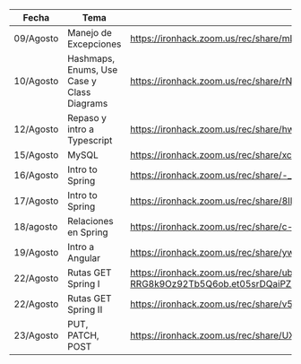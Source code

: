 | Fecha     | Tema                                       | Enlace                                                       |
| --------- | ------------------------------------------ | ------------------------------------------------------------ |
| 09/Agosto | Manejo de Excepciones                      | https://ironhack.zoom.us/rec/share/mLUthpDvn7jpPrHXi-hKppJTbeYCOAN-IQvILwBbEpn8YwsXnP8KuQOr7yYQA9QQ.BFYGlPYZ1bGSX3Jz |
| 10/Agosto | Hashmaps, Enums, Use Case y Class Diagrams | https://ironhack.zoom.us/rec/share/rNEzW_Xm3CirzRyG9isW1k-Jaqq41EHG0ZRdtAzp3ttY87ZrYUAy6XaxuStHNFwv.qQZL4TpeGpLV6U9V |
| 12/Agosto | Repaso y intro a Typescript                | https://ironhack.zoom.us/rec/share/hwwwVRxf2Yt9AOwbPBRJGAjTTOnruzfoGuTEXBqcF07ffKd24bvQdUNtmP9RgOxe.NHnOVASdK7QUiMlQ |
| 15/Agosto | MySQL                                      | https://ironhack.zoom.us/rec/share/xcWac4-CdjwpfsD_qF0xFhgTLpKWyjeT6vBV0igVct95YqUF5o4R71uKGDJOM4-6.DyIfzyhSLZw7n-JE |
| 16/Agosto | Intro to Spring                            | https://ironhack.zoom.us/rec/share/-_eJc5CCsaOh5pfQpGfogOhlAd5VkXVCYva-nuiAtpDlsHReNQwHszT588v-2zjR.hWH85gmec5VPSv60 |
| 17/Agosto | Intro to Spring                            | https://ironhack.zoom.us/rec/share/8IMN2j8R1mp2j8eXsPXdxDWrIoNiQ-zJWJ1grw0Rbxnkkv4YOfdrcguWIbHHAV6z.t3Z7OfK7a7_mtbOl |
| 18/agosto | Relaciones en Spring                       | https://ironhack.zoom.us/rec/share/c-R-jndAbUXuqsWsu73G0HzJTX1tu7N8YaXbabVLhjBSbBQJ3li89_HCZQRWsjrU.pXx8tsYdMO3Uxw3k |
| 19/Agosto | Intro a Angular                            | https://ironhack.zoom.us/rec/share/ywArRUqOChZEfCPYa9rDAvJLTNppfTvJebd4nsSj9By-uhpGLYg69tqgN6FtTkv2.rv4vf44RDPPNF8SJ |
| 22/Agosto | Rutas GET Spring I                         | https://ironhack.zoom.us/rec/share/ubJuoKO9ZAz_DLcBTYe8KC7Su4s2mhklbshbNCwaxweGOu-RRG8k9Oz92Tb5Q6ob.et05srDQaiPZuTVM |
| 22/Agosto | Rutas GET Spring II                        | https://ironhack.zoom.us/rec/share/v5WzQsB9hu6pbk-vzs1EGmYrrhV07iPiMMkZIvElYv2G6S9QYgrwYY3M5pSVYoHp.lh3L1SDuoHh_QIeM |
| 23/Agosto | PUT, PATCH, POST                           | https://ironhack.zoom.us/rec/share/UXxaZbEpmqx2tmFTGHtnQGBOPhPupVzlr2gPAUaZp6f7g14P4RNY48atKVFpLz1y._Bhk1DhZ1u_Orde8 |

